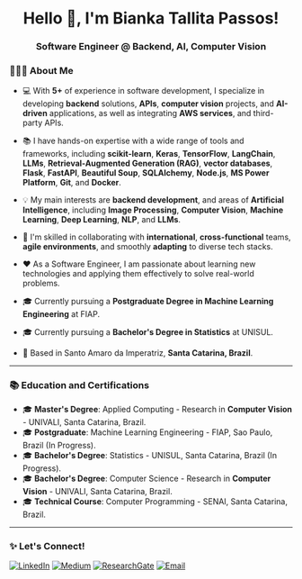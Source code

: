 <!-- Presentation Banner -->
<h1 align="center">Hello 👋, I'm Bianka Tallita Passos!</h1>
<h3 align="center">Software Engineer @ Backend, AI, Computer Vision</h3>

<!-- About Me Section -->
### 👩🏼‍💻 About Me

- 💻 With **5+** of experience in software development, I specialize in developing **backend** solutions, **APIs**, **computer vision** projects, and **AI-driven** applications, as well as integrating **AWS services**, and third-party APIs.

- 📚 I have hands-on expertise with a wide range of tools and frameworks, including **scikit-learn**, **Keras**, **TensorFlow**, **LangChain**, **LLMs**, **Retrieval-Augmented Generation (RAG)**, **vector databases**, **Flask**, **FastAPI**, **Beautiful Soup**, **SQLAlchemy**, **Node.js**, **MS Power Platform**, **Git**, and **Docker**.

- 💡 My main interests are **backend development**, and areas of **Artificial Intelligence**, including **Image Processing**, **Computer Vision**, **Machine Learning**, **Deep Learning**, **NLP**, and **LLMs**.

- 🚀 I'm skilled in collaborating with **international**, **cross-functional** teams, **agile environments**, and smoothly **adapting** to diverse tech stacks.

- ❤️ As a Software Engineer, I am passionate about learning new technologies and applying them effectively to solve real-world problems.

- 🎓 Currently pursuing a **Postgraduate Degree in Machine Learning Engineering** at FIAP.
- 🎓 Currently pursuing a **Bachelor's Degree in Statistics** at UNISUL.
  
- 📍 Based in Santo Amaro da Imperatriz, **Santa Catarina, Brazil**.

---

### 📚 Education and Certifications

- 🎓 **Master's Degree**: Applied Computing - Research in **Computer Vision** - UNIVALI, Santa Catarina, Brazil.
- 🎓 **Postgraduate**: Machine Learning Engineering - FIAP, Sao Paulo, Brazil (In Progress).  
- 🎓 **Bachelor's Degree**: Statistics - UNISUL, Santa Catarina, Brazil (In Progress).    
- 🎓 **Bachelor's Degree**: Computer Science - Research in **Computer Vision** - UNIVALI, Santa Catarina, Brazil.
- 🎓 **Technical Course**: Computer Programming - SENAI, Santa Catarina, Brazil.  

---

### ✨ Let's Connect!

[![LinkedIn](https://img.shields.io/badge/LinkedIn-0A66C2?style=flat&logo=linkedin&logoColor=white)](https://www.linkedin.com/in/biankapassos)
[![Medium](https://img.shields.io/badge/Medium-000000?style=flat&logo=medium&logoColor=white)](https://medium.com/@biankatpas)
[![ResearchGate](https://img.shields.io/badge/ResearchGate-00CCBB?style=flat&logo=researchgate&logoColor=white)](https://www.researchgate.net/profile/Bianka-Passos)
[![Email](https://img.shields.io/badge/Email-DB4437?style=flat&logo=gmail&logoColor=white)](mailto:biankatpas@gmail.com)
